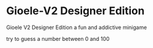 # Gioele-V2 Designer Edition
Gioele V2 Designer Edition a fun and addictive minigame

try to guess a number between 0 and 100 
